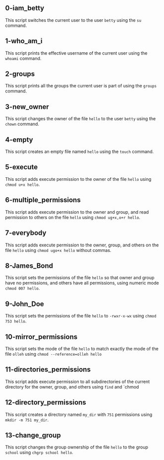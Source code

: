 ## 0-iam_betty
This script switches the current user to the user `betty` using the `su` command.
## 1-who_am_i
This script prints the effective username of the current user using the `whoami` command.
## 2-groups
This script prints all the groups the current user is part of using the `groups` command.
## 3-new_owner
This script changes the owner of the file `hello` to the user `betty` using the `chown` command.
## 4-empty
This script creates an empty file named `hello` using the `touch` command.
## 5-execute
This script adds execute permission to the owner of the file `hello` using `chmod u+x hello`.
## 6-multiple_permissions
This script adds execute permission to the owner and group, and read permission to others on the file `hello` using `chmod ug+x,o+r hello`.
## 7-everybody
This script adds execute permission to the owner, group, and others on the file `hello` using `chmod ugo+x hello` without commas.
## 8-James_Bond
This script sets the permissions of the file `hello` so that owner and group have no permissions, and others have all permissions, using numeric mode `chmod 007 hello`.
## 9-John_Doe
This script sets the permissions of the file `hello` to `-rwxr-x-wx` using `chmod 753 hello`.
## 10-mirror_permissions
This script sets the mode of the file `hello` to match exactly the mode of the file `olleh` using `chmod --reference=olleh hello`
## 11-directories_permissions
This script adds execute permission to all subdirectories of the current directory for the owner, group, and others using `find` and `chmod
## 12-directory_permissions
This script creates a directory named `my_dir` with `751` permissions using `mkdir -m 751 my_dir`.
## 13-change_group
This script changes the group ownership of the file `hello` to the group `school` using `chgrp school hello`.
